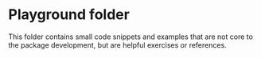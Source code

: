 # Playground folder

This folder contains small code snippets and examples that are not core to the package development, but are helpful exercises or references.